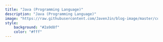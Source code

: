 ```yaml
---
title: "Java (Programming Language)"
description: "Java (Programming Language)"
image: "https://raw.githubusercontent.com/JavenJin/blog-image/master/content/categories/java-programming-language/java.png"
style:
    background: "#2a9d8f"
    color: "#fff"
---
```

